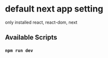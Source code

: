 # default next app setting

only installed react, react-dom, next

## Available Scripts
### `npm run dev`